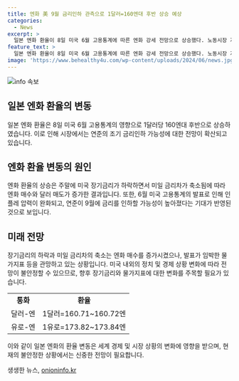 ```yaml
---
title: 엔화 美 9월 금리인하 관측으로 1달러=160엔대 후반 상승 예상
categories:
  - News
excerpt: >
  일본 엔화 환율이 8일 미국 6월 고용통계에 따른 엔화 강세 전망으로 상승했다. 노동시장 지표가 예상을 상회하며 인플레 압력이 저감되고, 이에 따른 연준의 금리인하 가능성이 높아졌다. 이에 미일 금리차 축소로 엔 매수, 달러 매도가 확산되었으며, 장기금리가 하락한 것도 영향을 미치고 있다. 미국과 유럽의 정치적 상황 또한 환율에 영향을 미치고 있으며, 유로는 달러에 대해 하락세를 보이고 있다.
feature_text: >
  일본 엔화 환율이 8일 미국 6월 고용통계에 따른 엔화 강세 전망으로 상승했다. 노동시장 지표가 예상을 상회하며 인플레 압력이 저감되고, 이에 따른 연준의 금리인하 가능성이 높아졌다. 이에 미일 금리차 축소로 엔 매수, 달러 매도가 확산되었으며, 장기금리가 하락한 것도 영향을 미치고 있다. 미국과 유럽의 정치적 상황 또한 환율에 영향을 미치고 있으며, 유로는 달러에 대해 하락세를 보이고 있다.
image: 'https://www.behealthy4u.com/wp-content/uploads/2024/06/news.jpg'
---
```


<p><img src="https://www.behealthy4u.com/wp-content/uploads/2024/06/news.jpg" alt="info 속보" /></p>

<h2 data-ke-size="size26">일본 엔화 환율의 변동</h2>

<p data-ke-size="size16">일본 엔화 환율은 8일 미국 6월 고용통계의 영향으로 1달러당 160엔대 후반으로 상승하였습니다. 이로 인해 시장에서는 연준의 조기 금리인하 가능성에 대한 전망이 확산되고 있습니다.</p>

<h2 data-ke-size="size24">엔화 환율 변동의 원인</h2>

<p data-ke-size="size16">엔화 환율의 상승은 주말에 미국 장기금리가 하락하면서 미일 금리차가 축소됨에 따라 엔화 매수와 달러 매도가 증가한 결과입니다. 또한, 6월 미국 고용통계의 발표로 인해 인플레 압력이 완화되고, 연준이 9월에 금리를 인하할 가능성이 높아졌다는 기대가 반영된 것으로 보입니다.</p>

<h2 data-ke-size="size24">미래 전망</h2>

<p data-ke-size="size16">장기금리의 하락과 미일 금리차의 축소는 엔화 매수를 증가시켰으나, 발표가 임박한 물가지표 등을 관망하고 있는 상황입니다. 미국 내외의 정치 및 경제 상황 변화에 따라 전망이 불안정할 수 있으므로, 향후 장기금리와 물가지표에 대한 변화를 주목할 필요가 있습니다.</p>

<table>
  <tr>
    <td style="text-align: center; height: 17px;"><b>통화</b></td>
    <td style="text-align: center; height: 17px;"><b>환율</b></td>
  </tr>
  <tr>
    <td style="text-align: center; height: 17px;">달러-엔</td>
    <td style="text-align: center; height: 17px;">1달러=160.71~160.72엔</td>
  </tr>
  <tr>
    <td style="text-align: center; height: 17px;">유로-엔</td>
    <td style="text-align: center; height: 17px;">1유로=173.82~173.84엔</td>
  </tr>
</table>

<p data-ke-size="size16">이와 같이 일본 엔화의 환율 변동은 세계 경제 및 시장 상황의 변화에 영향을 받으며, 현재의 불안정한 상황에서는 신중한 전망이 필요합니다.</p>
생생한 뉴스, <a href="https://onioninfo.kr" rel="dofollow">onioninfo.kr</a>


